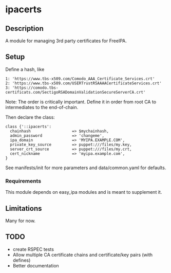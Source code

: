 # ipacerts

## Description

A module for managing 3rd party certificates for FreeIPA.

## Setup

Define a hash, like

```
1: 'https://www.tbs-x509.com/Comodo_AAA_Certificate_Services.crt'
2: 'https://www.tbs-x509.com/USERTrustRSAAAACertificateServices.crt'
3: 'https://comodo.tbs-certificats.com/SectigoRSADomainValidationSecureServerCA.crt'
```
Note: The order is critically important. Define it in order from root CA to intermediates to the end-of-chain.

Then declare the class:

```
class {'::ipacerts':
  chainhash                  => $mychainhash,
  admin_password             => 'changeme',
  ipa_domain                 => 'MYIPA.EXAMPLE.COM',
  private_key_source         => puppet:///files/my.key,
  server_crt_source          => puppet:///files/my.crt,
  cert_nickname              => 'myipa.example.com',
}
```
See manifests/init for more parameters and data/common.yaml for defaults.

### Requirements

This module depends on easy_ipa modules and is meant to supplement it.

## Limitations

Many for now.

## TODO

* create RSPEC tests
* Allow multiple CA certificate chains and certificate/key pairs (with defines)
* Better documentation
